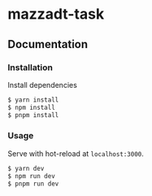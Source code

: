 # mazzadt-task


## Documentation

### Installation

Install dependencies

```sh
$ yarn install
$ npm install
$ pnpm install
```

### Usage

Serve with hot-reload at `localhost:3000`.

```sh
$ yarn dev
$ npm run dev
$ pnpm run dev
```
```